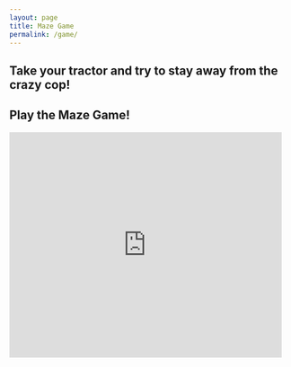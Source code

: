 ```yaml
---
layout: page
title: Maze Game
permalink: /game/
---
```


## Take your tractor and try to stay away from the crazy cop!
<h2>Play the Maze Game!</h2>

<iframe src="https://scratch.mit.edu/projects/1139051005/" allowtransparency="true" width="485" height="402" frameborder="0" scrolling="no" allowfullscreen></iframe>


